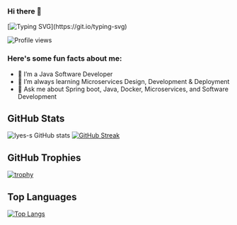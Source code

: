 ### Hi there 👋

<!--
**lyes-s/lyes-s** is a ✨ _special_ ✨ repository because its `README.md` (this file) appears on your GitHub profile.

Here are some ideas to get you started:

- 🔭 I’m currently working on ...
- 🌱 I’m currently learning ...
- 👯 I’m looking to collaborate on ...
- 🤔 I’m looking for help with ...
- 💬 Ask me about ...
- 📫 How to reach me: ...
- 😄 Pronouns: ...
- ⚡ Fun fact: ...
-->

[![Typing SVG](https://readme-typing-svg.herokuapp.com?font=Architects+Daughter&color=7AF79A&size=30&lines=Hey!+It's+Lyes!;I'm+a+Java+Software+Developer...)](https://git.io/typing-svg)

![Profile views](https://visitor-badge.glitch.me/badge?page_id=lyes-s.lyes-s)

<h3> Here's some fun facts about me: </h3>

- 🔭 I’m a Java Software Developer
- 🌱 I’m always learning Microservices Design, Development & Deployment
- 💬 Ask me about Spring boot, Java, Docker, Microservices, and Software Development


## GitHub Stats
![lyes-s GitHub stats](https://github-readme-stats.vercel.app/api?username=lyes-s&show_icons=true&theme=radical)
[![GitHub Streak](https://github-readme-streak-stats.herokuapp.com/?user=lyes-s&theme=radical)](https://git.io/streak-stats)


## GitHub Trophies
[![trophy](https://github-profile-trophy.vercel.app/?username=lyes-s)](https://github.com/ryo-ma/github-profile-trophy)

## Top Languages
[![Top Langs](https://github-readme-stats.vercel.app/api/top-langs/?username=lyes-s&show_icons=true&layout=compact&theme=radical)](https://github.com/anuraghazra/github-readme-stats)
